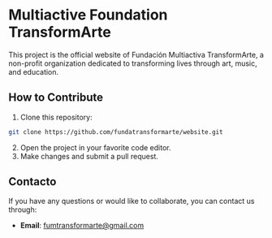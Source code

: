 # Multiactive Foundation TransformArte
This project is the official website of Fundación Multiactiva TransformArte, a non-profit organization dedicated to transforming lives through art, music, and education.

## How to Contribute
1. Clone this repository:
  ```bash
  git clone https://github.com/fundatransformarte/website.git
  ```
2. Open the project in your favorite code editor.
3. Make changes and submit a pull request.

## Contacto
If you have any questions or would like to collaborate, you can contact us through:

- **Email**: fumtransformarte@gmail.com
